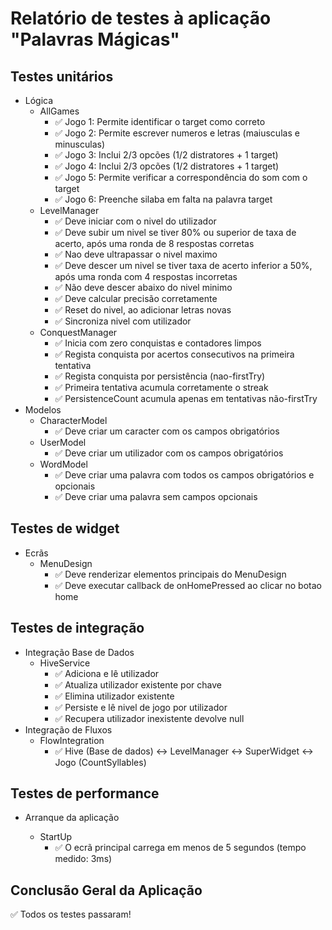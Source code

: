 # Relatório de testes à aplicação "Palavras Mágicas"


## Testes unitários

- Lógica
  - AllGames
    - ✅ Jogo 1: Permite identificar o target como correto
    - ✅ Jogo 2: Permite escrever numeros e letras (maiusculas e minusculas)
    - ✅ Jogo 3: Inclui 2/3 opcões (1/2 distratores + 1 target)
    - ✅ Jogo 4: Inclui 2/3 opcões (1/2 distratores + 1 target)
    - ✅ Jogo 5: Permite verificar a correspondência do som com o target
    - ✅ Jogo 6: Preenche silaba em falta na palavra target
  - LevelManager
    - ✅ Deve iniciar com o nivel do utilizador
    - ✅ Deve subir um nivel se tiver 80% ou superior de taxa de acerto, após uma ronda de 8 respostas corretas
    - ✅ Nao deve ultrapassar o nivel maximo
    - ✅ Deve descer um nivel se tiver taxa de acerto inferior a 50%, após uma ronda com 4 respostas incorretas
    - ✅ Não deve descer abaixo do nivel minimo
    - ✅ Deve calcular precisão corretamente
    - ✅ Reset do nivel, ao adicionar letras novas
    - ✅ Sincroniza nivel com utilizador
  - ConquestManager
    - ✅ Inicia com zero conquistas e contadores limpos
    - ✅ Regista conquista por acertos consecutivos na primeira tentativa
    - ✅ Regista conquista por persistência (nao-firstTry)
    - ✅ Primeira tentativa acumula corretamente o streak
    - ✅ PersistenceCount acumula apenas em tentativas não-firstTry
- Modelos
  - CharacterModel
    - ✅ Deve criar um caracter com os campos obrigatórios
  - UserModel
    - ✅ Deve criar um utilizador com os campos obrigatórios
  - WordModel
    - ✅ Deve criar uma palavra com todos os campos obrigatórios e opcionais
    - ✅ Deve criar uma palavra sem campos opcionais

## Testes de widget

- Ecrãs
  - MenuDesign
    - ✅ Deve renderizar elementos principais do MenuDesign
    - ✅ Deve executar callback de onHomePressed ao clicar no botao home

## Testes de integração

- Integração Base de Dados
  - HiveService
    - ✅ Adiciona e lê utilizador
    - ✅ Atualiza utilizador existente por chave
    - ✅ Elimina utilizador existente
    - ✅ Persiste e lê nivel de jogo por utilizador
    - ✅ Recupera utilizador inexistente devolve null
- Integração de Fluxos
  - FlowIntegration
    - ✅ Hive (Base de dados) <-> LevelManager <-> SuperWidget <-> Jogo (CountSyllables)

## Testes de performance

- Arranque da aplicação

  - StartUp
    - ✅ O ecrã principal carrega em menos de 5 segundos (tempo medido: 3ms)

## Conclusão Geral da Aplicação

✅ Todos os testes passaram!

